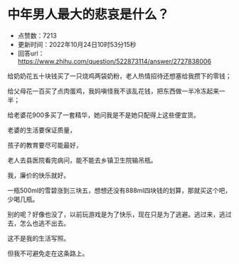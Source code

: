 # 中年男人最大的悲哀是什么？
- 点赞数：7213
- 更新时间：2022年10月24日10时53分15秒
- 回答url：https://www.zhihu.com/question/522873114/answer/2727838006
<body>
 <p data-pid="Nj9rMjzC">给奶奶花五十块钱买了一只烧鸡两袋奶粉，老人热情招待还想塞给我攒下的零钱；</p>
 <p data-pid="WJwmMvS2">给父母花一百买了点肉蛋鸡，我妈嗔怪我不该乱花钱，把东西做一半冷冻起来一半；</p>
 <p data-pid="KWvw76L6">给老婆花900多买了一套精华，她问我是不是她只配得上这些便宜货。</p>
 <p data-pid="RltM-_w1">老婆的生活要保证质量，</p>
 <p data-pid="upmuJXVR">孩子的教育要尽可能最好，</p>
 <p data-pid="1fFEPZIk">老人去县医院看完病问，能不能去乡镇卫生院输吊瓶。</p>
 <p data-pid="0lszHAni">我，廉价的快乐就好。</p>
 <p data-pid="m2e1GPZw">一瓶500ml的雪碧涨到三块五，想想还没有888ml四块钱的划算，那就买这个吧，少喝几瓶。</p>
 <p data-pid="abO8KyLa">别的呢？好像也没了，以前玩游戏是为了快乐，现在只是为了逃避。逃过来，逃过去，怎么也逃不出去。</p>
 <p data-pid="c8KJrhmq">这不是我的生活写照。</p>
 <p data-pid="fPUaFsOk">但我不可避免走在这条路上。</p>
</body>